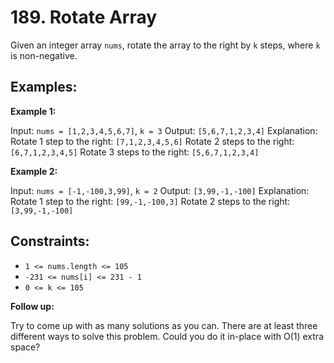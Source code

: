 # 189. Rotate Array

Given an integer array `nums`, rotate the array to the right by `k` steps, where `k` is non-negative.

## Examples:

**Example 1:**

Input: `nums = [1,2,3,4,5,6,7]`, `k = 3`
Output: `[5,6,7,1,2,3,4]`
Explanation:
Rotate 1 step to the right: `[7,1,2,3,4,5,6]`
Rotate 2 steps to the right: `[6,7,1,2,3,4,5]`
Rotate 3 steps to the right: `[5,6,7,1,2,3,4]`

**Example 2:**

Input: `nums = [-1,-100,3,99]`, `k = 2`
Output: `[3,99,-1,-100]`
Explanation: 
Rotate 1 step to the right: `[99,-1,-100,3]`
Rotate 2 steps to the right: `[3,99,-1,-100]`

## Constraints:

- `1 <= nums.length <= 105`
- `-231 <= nums[i] <= 231 - 1`
- `0 <= k <= 105`

**Follow up:**

Try to come up with as many solutions as you can. There are at least three different ways to solve this problem.
Could you do it in-place with O(1) extra space?
